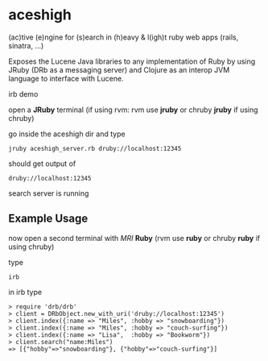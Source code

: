 aceshigh
========

(ac)tive (e)ngine for (s)earch in (h)eavy &amp; l(igh)t ruby web apps (rails, sinatra, ...)

Exposes the Lucene Java libraries to any implementation of Ruby by using JRuby (DRb as a messaging server) and Clojure as an interop JVM language to interface with Lucene.

irb demo

open a **JRuby** terminal (if using rvm: rvm use **jruby** or chruby **jruby** if using chruby)

go inside the aceshigh dir and type

```
jruby aceshigh_server.rb druby://localhost:12345 
```

should get output of

```
druby://localhost:12345
```

search server is running

## Example Usage

now open a second terminal with _MRI_ **Ruby** (rvm use **ruby** or chruby **ruby** if using chruby)

type

```
irb
```

in irb type

```
> require 'drb/drb'
> client = DRbObject.new_with_uri('druby://localhost:12345')
> client.index({:name => "Miles", :hobby => "snowboarding"})
> client.index({:name => "Miles", :hobby => "couch-surfing"})
> client.index({:name => "Lisa",  :hobby => "Bookworm"})
> client.search("name:Miles")
=> [{"hobby"=>"snowboarding"}, {"hobby"=>"couch-surfing"}]
```
